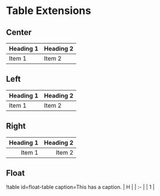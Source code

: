 # Table Extensions

## Center

| Heading 1 | Heading 2 |
| - | - |
| Item 1 | Item 2 |


## Left

| Heading 1 | Heading 2 |
| :- | :- |
| Item 1 | Item 2 |


## Right

| Heading 1 | Heading 2 |
| -: | -: |
| Item 1 | Item 2 |

## Float

!table id=float-table caption=This has a caption.
| H |
| :- |
| 1 |
